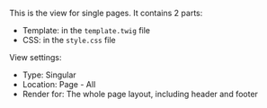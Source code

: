 This is the view for single pages. It contains 2 parts:

- Template: in the `template.twig` file
- CSS: in the `style.css` file

View settings:

- Type: Singular
- Location: Page - All
- Render for: The whole page layout, including header and footer